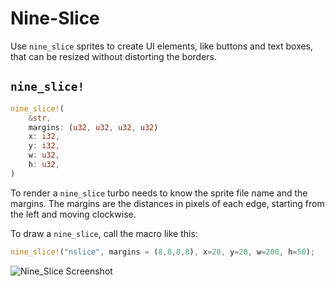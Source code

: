 # Nine-Slice

Use `nine_slice` sprites to create UI elements, like buttons and text boxes, that can be resized without distorting the borders.

## `nine_slice!`

```rust title="turbo::canvas"
nine_slice!(
    &str,
    margins: (u32, u32, u32, u32)
    x: i32,
    y: i32,
    w: u32,
    h: u32,
)
```

To render a `nine_slice` turbo needs to know the sprite file name and the margins. The margins are the distances in pixels of each edge, starting from the left and moving clockwise.

To draw a `nine_slice`, call the macro like this:

```rust
nine_slice!("nslice", margins = (8,8,8,8), x=28, y=20, w=200, h=50);
```

![Nine_Slice Screenshot](/nine_slice.png)